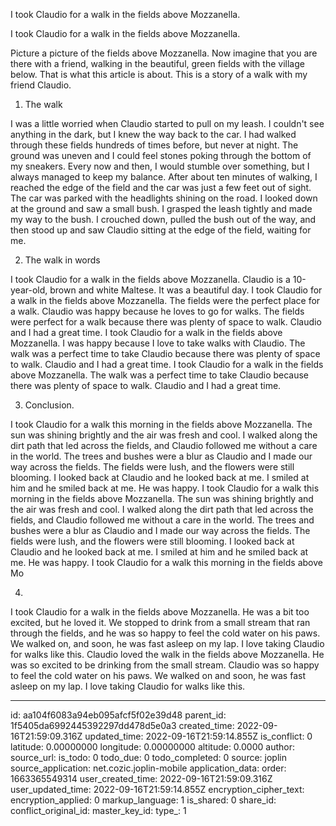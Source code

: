 I took Claudio for a walk in the fields above Mozzanella.

I took Claudio for a walk in the fields above Mozzanella.



Picture a picture of the fields above Mozzanella. Now imagine that you are there with a friend, walking in the beautiful, green fields with the village below. That is what this article is about. This is a story of a walk with my friend Claudio.



1. The walk


I was a little worried when Claudio started to pull on my leash. I couldn't see anything in the dark, but I knew the way back to the car. I had walked through these fields hundreds of times before, but never at night. The ground was uneven and I could feel stones poking through the bottom of my sneakers. Every now and then, I would stumble over something, but I always managed to keep my balance. After about ten minutes of walking, I reached the edge of the field and the car was just a few feet out of sight. The car was parked with the headlights shining on the road. I looked down at the ground and saw a small bush. I grasped the leash tightly and made my way to the bush. I crouched down, pulled the bush out of the way, and then stood up and saw Claudio sitting at the edge of the field, waiting for me.



2. The walk in words


I took Claudio for a walk in the fields above Mozzanella. Claudio is a 10-year-old, brown and white Maltese. It was a beautiful day. I took Claudio for a walk in the fields above Mozzanella. The fields were the perfect place for a walk. Claudio was happy because he loves to go for walks. The fields were perfect for a walk because there was plenty of space to walk. Claudio and I had a great time. I took Claudio for a walk in the fields above Mozzanella. I was happy because I love to take walks with Claudio. The walk was a perfect time to take Claudio because there was plenty of space to walk. Claudio and I had a great time. I took Claudio for a walk in the fields above Mozzanella. The walk was a perfect time to take Claudio because there was plenty of space to walk. Claudio and I had a great time.



3. Conclusion.


I took Claudio for a walk this morning in the fields above Mozzanella. The sun was shining brightly and the air was fresh and cool. I walked along the dirt path that led across the fields, and Claudio followed me without a care in the world. The trees and bushes were a blur as Claudio and I made our way across the fields. The fields were lush, and the flowers were still blooming. I looked back at Claudio and he looked back at me. I smiled at him and he smiled back at me. He was happy. I took Claudio for a walk this morning in the fields above Mozzanella. The sun was shining brightly and the air was fresh and cool. I walked along the dirt path that led across the fields, and Claudio followed me without a care in the world. The trees and bushes were a blur as Claudio and I made our way across the fields. The fields were lush, and the flowers were still blooming. I looked back at Claudio and he looked back at me. I smiled at him and he smiled back at me. He was happy. I took Claudio for a walk this morning in the fields above Mo



4.


I took Claudio for a walk in the fields above Mozzanella. He was a bit too excited, but he loved it. We stopped to drink from a small stream that ran through the fields, and he was so happy to feel the cold water on his paws. We walked on, and soon, he was fast asleep on my lap. I love taking Claudio for walks like this. Claudio loved the walk in the fields above Mozzanella. He was so excited to be drinking from the small stream. Claudio was so happy to feel the cold water on his paws. We walked on and soon, he was fast asleep on my lap. I love taking Claudio for walks like this.



------------------------------



id: aa104f6083a94eb095afcf5f02e39d48
parent_id: 1f5405da6992445392297dd478d5e0a3
created_time: 2022-09-16T21:59:09.316Z
updated_time: 2022-09-16T21:59:14.855Z
is_conflict: 0
latitude: 0.00000000
longitude: 0.00000000
altitude: 0.0000
author: 
source_url: 
is_todo: 0
todo_due: 0
todo_completed: 0
source: joplin
source_application: net.cozic.joplin-mobile
application_data: 
order: 1663365549314
user_created_time: 2022-09-16T21:59:09.316Z
user_updated_time: 2022-09-16T21:59:14.855Z
encryption_cipher_text: 
encryption_applied: 0
markup_language: 1
is_shared: 0
share_id: 
conflict_original_id: 
master_key_id: 
type_: 1